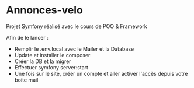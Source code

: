 # Annonces-velo
Projet Symfony réalisé avec le cours de POO & Framework

Afin de le lancer :

- Remplir le .env.local avec le Mailer et la Database
- Update et installer le composer
- Créer la DB et la migrer
- Effectuer symfony server:start
- Une fois sur le site, créer un compte et aller activer l'accès depuis votre boite mail
